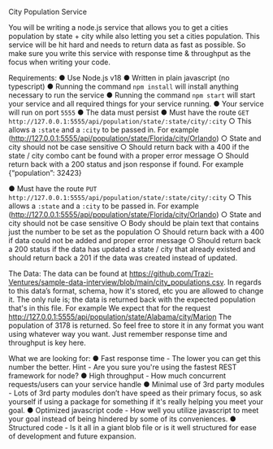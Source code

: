 City Population Service

You will be writing a node.js service that allows you to get a cities population by state + city
while also letting you set a cities population. This service will be hit hard and needs to return
data as fast as possible. So make sure you write this service with response time & throughput
as the focus when writing your code.

Requirements:
● Use Node.js v18
● Written in plain javascript (no typescript)
● Running the command `npm install` will install anything necessary to run the service
● Running the command `npm start` will start your service and all required things for your
service running.
● Your service will run on port `5555`
● The data must persist
● Must have the route `GET http://127.0.0.1:5555/api/population/state/:state/city/:city`
○ This allows a `:state` and a `:city` to be passed in. For example
(http://127.0.0.1:5555/api/population/state/Florida/city/Orlando)
○ State and city should not be case sensitive
○ Should return back with a 400 if the state / city combo cant be found with a
proper error message
○ Should return back with a 200 status and json response if found. For example
{“population”: 32423}

● Must have the route `PUT http://127.0.0.1:5555/api/population/state/:state/city/:city`
○ This allows a `:state` and a `:city` to be passed in. For example
(http://127.0.0.1:5555/api/population/state/Florida/city/Orlando)
○ State and city should not be case sensitive
○ Body should be plain text that contains just the number to be set as the
population
○ Should return back with a 400 if data could not be added and proper error
message
○ Should return back a 200 status if the data has updated a state / city that already
existed and should return back a 201 if the data was created instead of updated.

The Data:
The data can be found at
https://github.com/Trazi-Ventures/sample-data-interview/blob/main/city_populations.csv. In
regards to this data’s format, schema, how it's stored, etc you are allowed to change it. The only
rule is; the data is returned back with the expected population that's in this file. For example We
expect that for the request http://127.0.0.1:5555/api/population/state/Alabama/city/Marion The
population of 3178 is returned. So feel free to store it in any format you want using whatever
way you want. Just remember response time and throughput is key here.

What we are looking for:
● Fast response time - The lower you can get this number the better. Hint - Are you sure
you're using the fastest REST framework for node?
● High throughput - How much concurrent requests/users can your service handle
● Minimal use of 3rd party modules - Lots of 3rd party modules don’t have speed as
their primary focus, so ask yourself if using a package for something if it's really helping
you meet your goal.
● Optimized javascript code - How well you utilize javascript to meet your goal instead of
being hindered by some of its conveniences.
● Structured code - Is it all in a giant blob file or is it well structured for ease of
development and future expansion.